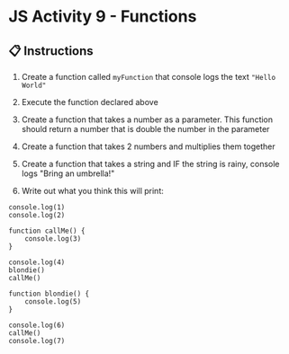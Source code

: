 # JS Activity 9 - Functions

## 📋 Instructions

1. Create a function called `myFunction` that console logs the text `"Hello World"`

2. Execute the function declared above

3. Create a function that takes a number as a parameter. This function should return a number that is double the number in the parameter 

4. Create a function that takes 2 numbers and multiplies them together

5. Create a function that takes a string and IF the string is rainy, console logs "Bring an umbrella!"

6. Write out what you think this will print:
   
```
console.log(1)
console.log(2)

function callMe() {
    console.log(3)
}

console.log(4)
blondie()
callMe()

function blondie() {
    console.log(5)
}

console.log(6)
callMe()
console.log(7)
```